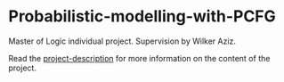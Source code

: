 # Probabilistic-modelling-with-PCFG
Master of Logic individual project. Supervision by Wilker Aziz.

Read the <a href="Probabilistic-modelling-with-PCFG/project-description.pdf">project-description</a> for more information on the content of the project.
